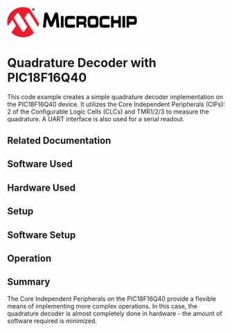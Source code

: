 <a href="https://www.microchip.com" rel="nofollow"><img src="images/microchip.png" alt="MCHP" width="300"/></a>
# Quadrature Decoder with PIC18F16Q40
This code example creates a simple quadrature decoder implementation on the PIC18F16Q40 device. It utilizes the Core Independent Peripherals (CIPs): 2 of the Configurable Logic Cells (CLCs) and TMR1/2/3 to measure the quadrature. A UART interface is also used for a serial readout.

## Related Documentation


## Software Used


## Hardware Used

## Setup

## Software Setup

## Operation

## Summary
The Core Independent Peripherals on the PIC18F16Q40 provide a flexible means of implementing more complex operations. In this case, the quadrature decoder is almost completely done in hardware - the amount of software required is minimized. 
